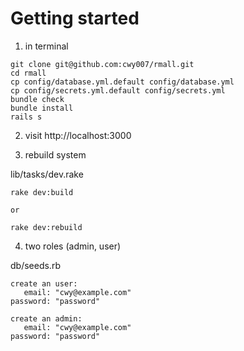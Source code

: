 # Getting started

1. in terminal

```shell
git clone git@github.com:cwy007/rmall.git
cd rmall
cp config/database.yml.default config/database.yml
cp config/secrets.yml.default config/secrets.yml
bundle check
bundle install
rails s
```

2. visit
http://localhost:3000

3. rebuild system

lib/tasks/dev.rake
```shell
rake dev:build

or

rake dev:rebuild
```

4. two roles (admin, user)

db/seeds.rb
```
create an user:
   email: "cwy@example.com"
password: "password"

create an admin:
   email: "cwy@example.com"
password: "password"
```
